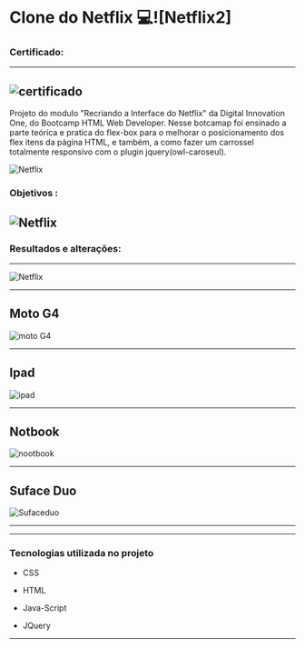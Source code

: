 # Clone do Netflix :computer:![Netflix2]

### Certificado:
--------------------
![certificado](https://user-images.githubusercontent.com/80427325/111588223-026bc100-87a2-11eb-8fe0-6dd6284ac76d.PNG)
--------------------------------------

Projeto do modulo "Recriando a Interface do Netflix" da Digital Innovation One, do Bootcamp HTML Web Developer. Nesse botcamap foi ensinado a  parte teórica e pratica do flex-box para o melhorar o posicionamento dos flex itens da página HTML, e também, a como fazer um carrossel totalmente responsivo com o plugin jquery(owl-caroseul).

![Netflix](https://user-images.githubusercontent.com/80427325/111587545-1f53c480-87a1-11eb-906a-fffba11de7e0.PNG)


### Objetivos :
![Netflix](https://user-images.githubusercontent.com/80427325/111586486-aacc5600-879f-11eb-9057-2c53564fc7a1.PNG)
------------------------------------------------------------------------------------------
### Resultados e alterações:
------------------------------------------------------------------------------------------

![Netflix](https://user-images.githubusercontent.com/80427325/111587567-27136900-87a1-11eb-9816-6651e6fbe017.PNG)

-----------------------------------------------------------------------------------------
**Moto G4**
---------------------------------------------------------------------------------------
![moto G4](https://user-images.githubusercontent.com/80427325/111587104-8329bd80-87a0-11eb-8e54-d0db7a7e9a42.PNG)

---------------------------------------------------------------------------------------
**Ipad**
---------------------------------------------------------------------------------------

![ipad](https://user-images.githubusercontent.com/80427325/111587155-9472ca00-87a0-11eb-9068-2a2a1af26385.PNG)

---------------------------------------------------------------------------------------
**Notbook**
---------------------------------------------------------------------------------------

![nootbook](https://user-images.githubusercontent.com/80427325/111587207-a5234000-87a0-11eb-88fb-1cf1141400a4.PNG)

-----------------------------------------------------------------------------------------
**Suface Duo**
-----------------------------------------------------------------------------------------
![Sufaceduo](https://user-images.githubusercontent.com/80427325/111587275-bd935a80-87a0-11eb-94f7-a4239c9f7cf7.PNG)

-----------------------------------------------------------------------------------






-----------------------------------------------------------------------------------------

### Tecnologias utilizada no projeto

- CSS

- HTML

- Java-Script

- JQuery

------------------------------------------------------------------------------------------



